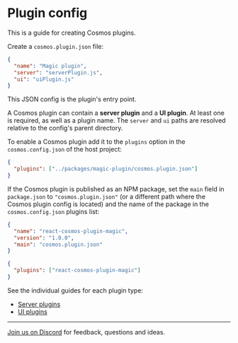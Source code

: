 # Plugin config

This is a guide for creating Cosmos plugins.

Create a `cosmos.plugin.json` file:

```json
{
  "name": "Magic plugin",
  "server": "serverPlugin.js",
  "ui": "uiPlugin.js"
}
```

This JSON config is the plugin's entry point.

A Cosmos plugin can contain a **server plugin** and a **UI plugin**. At least one is required, as well as a plugin name. The `server` and `ui` paths are resolved relative to the config's parent directory.

To enable a Cosmos plugin add it to the `plugins` option in the `cosmos.config.json` of the host project:

```json
{
  "plugins": ["../packages/magic-plugin/cosmos.plugin.json"]
}
```

If the Cosmos plugin is published as an NPM package, set the `main` field in `package.json` to `"cosmos.plugin.json"` (or a different path where the Cosmos plugin config is located) and the name of the package in the `cosmos.config.json` plugins list:

```json
{
  "name": "react-cosmos-plugin-magic",
  "version": "1.0.0",
  "main": "cosmos.plugin.json"
}
```

```json
{
  "plugins": ["react-cosmos-plugin-magic"]
}
```

See the individual guides for each plugin type:

- [Server plugins](server-plugins.md)
- [UI plugins](ui-plugins.md)

---

[Join us on Discord](https://discord.gg/3X95VgfnW5) for feedback, questions and ideas.
